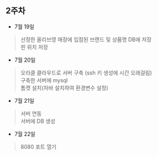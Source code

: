 
## 2주차

- 7월 19일
> 선정한 올리브영 매장에 입점된 브랜드 및 상품명 DB에 저장 <br>
> 핀 위치 저장

- 7월 20일
> 오라클 클라우드로 서버 구축 (ssh 키 생성에 시간 오래걸림) <br>
> 구축한 서버에 mysql <br>
> 톰캣 설치(자바 설치하여 환경변수 설정)

- 7월 21일
> 서버 연동 <br>
> 서버에 DB 생성

- 7월 22일
> 8080 포트 열기

